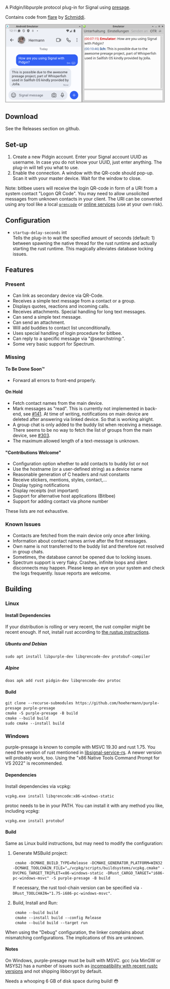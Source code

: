 A Pidgin/libpurple protocol plug-in for Signal using [presage](https://github.com/whisperfish/presage).

Contains code from [flare](https://gitlab.com/schmiddi-on-mobile/flare) by [Schmiddi](https://github.com/Schmiddiii).

![Screenshot](screenshot.png?raw=true "Screenshot showing the Signal App and a Pidgin conversation window")

## Download

See the Releases section on github.

## Set-up

1. Create a new Pidgin account. Enter your Signal account UUID as username. In case you do not know your UUID, just enter anything. The plug-in will tell you what to use.
2. Enable the connection. A window with the QR-code should pop-up. Scan it with your master device. Wait for the window to close.

Note: bitlbee users will receive the login QR-code in form of a URI from a system contact "Logon QR Code". You may need to allow unsolicited messages from unknown contacts in your client. The URI can be converted using any tool like a local [`qrencode`](https://www.shellhacks.com/qr-code-generator-windows-linux-macos/) or [online services](https://www.the-qrcode-generator.com/) (use at your own risk).

## Configuration

* `startup-delay-seconds` int  
  Tells the plug-in to wait the specified amount of seconds (default: 1) between spawning the native thread for the rust runtime and actually starting the rust runtime. This magically alleviates database locking issues.

## Features

### Present

* Can link as secondary device via QR-Code.
* Receives a simple text message from a contact or a group.
* Displays quotes, reactions and incoming calls.
* Receives attachments. Special handling for long text messages.
* Can send a simple text message. 
* Can send an attachment.
* Will add buddies to contact list unconditionally.
* Uses special handling of login procedure for bitlbee.
* Can reply to a specific message via "@searchstring:".
* Some very basic support for Spectrum.

### Missing

#### To Be Done Soon™

* Forward all errors to front-end properly.

#### On Hold

* Fetch contact names from the main device.
* Mark messages as "read". This is currently not implemented in back-end, see [#141](https://github.com/whisperfish/presage/issues/141). At time of writing, notifications on main device are deleted after answering via linked device. So that is working alright.
* A group chat is only added to the buddy list when receiving a message. There seems to be no way to fetch the list of groups from the main device, see [#303](https://github.com/whisperfish/presage/issues/303).
* The maximum allowed length of a text-message is unknown.

#### "Contributions Welcome"

* Configuration option whether to add contacts to buddy list or not
* Use the hostname (or a user-defined string) as a device name
* Reasonable generation of C headers and rust constants
* Receive stickers, mentions, styles, contact,…
* Display typing notifications
* Display receipts (not important)
* Support for alternative host applications (Bitlbee)
* Support for adding contact via phone number

These lists are not exhaustive.

### Known Issues

* Contacts are fetched from the main device only once after linking.
* Information about contact names arrive after the first messages.
* Own name is not transferred to the buddy list and therefore not resolved in group chats.
* Sometimes, the database cannot be opened due to locking issues.
* Spectrum support is very flaky. Crashes, infinite loops and silent disconnects may happen. Please keep an eye on your system and check the logs frequently. Issue reports are welcome.

## Building

### Linux

#### Install Dependencies

If your distribution is rolling or very recent, the rust compiler might be recent enough. If not, install rust according to [the rustup instructions](https://www.rust-lang.org/tools/install).

##### Ubuntu and Debian 

    sudo apt install libpurple-dev libqrencode-dev protobuf-compiler

##### Alpine

    doas apk add rust pidgin-dev libqrencode-dev protoc

#### Build

    git clone --recurse-submodules https://github.com/hoehermann/purple-presage purple-presage
    cmake -S purple-presage -B build
    cmake --build build
    sudo cmake --install build

### Windows

purple-presage is known to compile with MSVC 19.30 and rust 1.75. You need the version of rust mentioned in [libsignal-service-rs](https://github.com/whisperfish/libsignal-service-rs/tree/main#note-on-supported-rust-versions). A newer version will probably work, too. Using the "x86 Native Tools Command Prompt for VS 2022" is recommended.

#### Dependencies

Install dependencies via vcpkg:

    vcpkg.exe install libqrencode:x86-windows-static

protoc needs to be in your PATH. You can install it with any method you like, including vcpkg:

    vcpkg.exe install protobuf

#### Build

Same as Linux build instructions, but may need to modify the configuration:

1. Generate MSBuild project:

        cmake -DCMAKE_BUILD_TYPE=Release -DCMAKE_GENERATOR_PLATFORM=WIN32 -DCMAKE_TOOLCHAIN_FILE="…/vcpkg/scripts/buildsystems/vcpkg.cmake" -DVCPKG_TARGET_TRIPLET=x86-windows-static -DRust_CARGO_TARGET="i686-pc-windows-msvc" -S purple-presage -B build

    If necessary, the rust tool-chain version can be specified via `-DRust_TOOLCHAIN="1.75-i686-pc-windows-msvc"`.

2. Build, Install and Run:

        cmake --build build
        cmake --install build --config Release
        cmake --build build --target run

When using the "Debug" configuration, the linker complains about mismatching configurations. The implications of this are unknown.

#### Notes

On Windows, purple-presage must be built with MSVC. gcc (via MinGW or MSYS2) has a number of issues such as [incompatibility with recent rustc versions](https://github.com/rust-lang/rust/issues/112368) and not shipping libbcrypt by default.

Needs a whooping 6 GB of disk space during build! 😳
